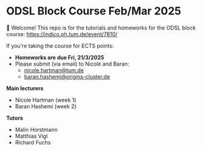 # ODSL Block Course Feb/Mar 2025

👋 Welcome! This repo is for the tutorials and homeworks for the ODSL block course:
https://indico.ph.tum.de/event/7810/

If you're taking the course for ECTS points:
- **Homeworks are due Fri, 21/3/2025**
- Please submit (via email) to Nicole and Baran:
    - nicole.hartman@tum.de
    - baran.hashemi@origins-cluster.de

**Main lecturers**
- Nicole Hartman (week 1)
- Baran Hashemi (week 2)

**Tutors**
- Malin Horstmann
- Matthias Vigl
- Richard Fuchs

